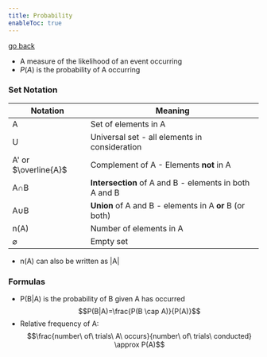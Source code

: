 ```yaml
---
title: Probability
enableToc: true
---
```


[go back](Subjects/Methods.md)

- A measure of the likelihood of an event occurring
- $P(A)$ is the probability of A occurring

### Set Notation
| Notation             | Meaning                                                 |
| -------------------- | ------------------------------------------------------- |
| A                    | Set of elements in A                                    |
| U                    | Universal set - all elements in consideration           |
| A' or $\overline{A}$ | Complement of A - Elements **not** in A                 |
| A$\cap$B             | **Intersection** of A and B - elements in both A and B  |
| A$\cup$B             | **Union** of A and B - elements in A **or** B (or both) |
| n(A)                 | Number of elements in A                                 |
| $\varnothing$        | Empty set                                               ||                                                         |

- n(A) can also be written as |A|

### Formulas
- P(B|A) is the probability of B given A has occurred
$$P(B|A)=\frac{P(B \cap A)}{P(A)}$$
- Relative frequency of A:
$$\frac{number\ of\ trials\ A\ occurs}{number\ of\ trials\ conducted} \approx P(A)$$